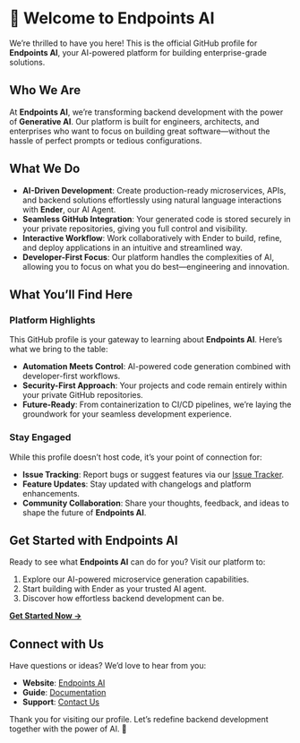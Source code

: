 # 👋 Welcome to **Endpoints AI**

We’re thrilled to have you here! This is the official GitHub profile for **Endpoints AI**, your AI-powered platform for building enterprise-grade solutions. 



## **Who We Are**

At **Endpoints AI**, we’re transforming backend development with the power of **Generative AI**. Our platform is built for engineers, architects, and enterprises who want to focus on building great software—without the hassle of perfect prompts or tedious configurations.



## **What We Do**

- **AI-Driven Development**: Create production-ready microservices, APIs, and backend solutions effortlessly using natural language interactions with **Ender**, our AI Agent.
- **Seamless GitHub Integration**: Your generated code is stored securely in your private repositories, giving you full control and visibility.
- **Interactive Workflow**: Work collaboratively with Ender to build, refine, and deploy applications in an intuitive and streamlined way.
- **Developer-First Focus**: Our platform handles the complexities of AI, allowing you to focus on what you do best—engineering and innovation.



## **What You’ll Find Here**

### **Platform Highlights**
This GitHub profile is your gateway to learning about **Endpoints AI**. Here’s what we bring to the table:
- **Automation Meets Control**: AI-powered code generation combined with developer-first workflows.
- **Security-First Approach**: Your projects and code remain entirely within your private GitHub repositories.
- **Future-Ready**: From containerization to CI/CD pipelines, we’re laying the groundwork for your seamless development experience.

### **Stay Engaged**
While this profile doesn’t host code, it’s your point of connection for:
- **Issue Tracking**: Report bugs or suggest features via our [Issue Tracker](https://github.com/ndpoints/ndpoints-ai/issues).
- **Feature Updates**: Stay updated with changelogs and platform enhancements.
- **Community Collaboration**: Share your thoughts, feedback, and ideas to shape the future of **Endpoints AI**.



## **Get Started with Endpoints AI**

Ready to see what **Endpoints AI** can do for you? Visit our platform to:
1. Explore our AI-powered microservice generation capabilities.
2. Start building with Ender as your trusted AI agent.
3. Discover how effortless backend development can be.

[**Get Started Now →**](https://ndpoints.ai)



## **Connect with Us**

Have questions or ideas? We’d love to hear from you:
- **Website**: [Endpoints AI](https://ndpoints.ai)
- **Guide**: [Documentation](https://docs.ndpoints.ai)
- **Support**: [Contact Us](mailto:hello@ndpoints.ai)

Thank you for visiting our profile. Let’s redefine backend development together with the power of AI. 🚀
